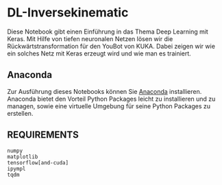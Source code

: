 # DL-Inversekinematic


Diese Notebook gibt einen Einführung in das Thema Deep Learning mit Keras. 
Mit Hilfe von tiefen neuronalen Netzen lösen wir die Rückwärtstransformation für den YouBot von KUKA.
Dabei zeigen wir wie ein solches Netz mit Keras erzeugt wird und wie man es trainiert.

## Anaconda

Zur Ausführung dieses Notebooks können Sie [Anaconda](https://docs.anaconda.com/anaconda/install/) installieren. Anaconda bietet den Vorteil Python Packages leicht zu installieren und zu managen, sowie eine virtuelle Umgebung für seine Python Packages zu erstellen.

## REQUIREMENTS

<pre><code>numpy
matplotlib
tensorflow[and-cuda]
ipympl
tqdm
</code></pre>
